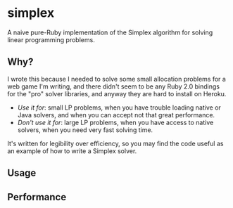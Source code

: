 
simplex
=======

A naive pure-Ruby implementation of the Simplex algorithm for solving linear programming problems.

## Why?

I wrote this because I needed to solve some small allocation problems for a web game I'm writing, 
and there didn't seem to be any Ruby 2.0 bindings for the "pro" solver libraries, 
and anyway they are hard to install on Heroku.

 * *Use it for*: small LP problems, when you have trouble loading native or Java solvers,
     and when you can accept not that great performance. 
 * *Don't use it for*: large LP problems, when you have access to native solvers, when you need very fast solving time.

It's written for legibility over efficiency, so you may find the code useful as an example of
how to write a Simplex solver.

## Usage

## Performance

